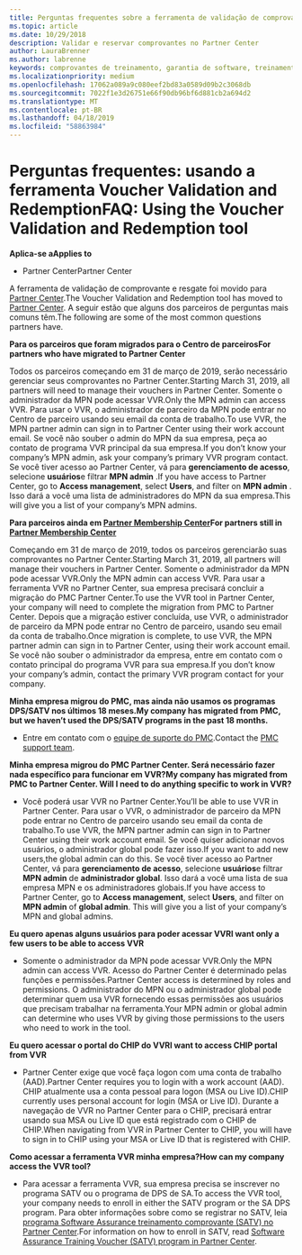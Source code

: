 ```yaml
---
title: Perguntas frequentes sobre a ferramenta de validação de comprovante | Partner Center
ms.topic: article
ms.date: 10/29/2018
description: Validar e reservar comprovantes no Partner Center
author: LauraBrenner
ms.author: labrenne
keywords: comprovantes de treinamento, garantia de software, treinamento, validar comprovantes, comprovante de reserva
ms.localizationpriority: medium
ms.openlocfilehash: 17062a089a9c080eef2bd83a0589d09b2c3068db
ms.sourcegitcommit: 7022f1e3d26751e66f90db96bf6d881cb2a694d2
ms.translationtype: MT
ms.contentlocale: pt-BR
ms.lasthandoff: 04/18/2019
ms.locfileid: "58863984"
---
```

# <a name="faq-using-the-voucher-validation-and-redemption-tool"></a><span data-ttu-id="f2470-104">Perguntas frequentes: usando a ferramenta Voucher Validation and Redemption</span><span class="sxs-lookup"><span data-stu-id="f2470-104">FAQ: Using the Voucher Validation and Redemption tool</span></span> 

<span data-ttu-id="f2470-105">**Aplica-se a**</span><span class="sxs-lookup"><span data-stu-id="f2470-105">**Applies to**</span></span>

- <span data-ttu-id="f2470-106">Partner Center</span><span class="sxs-lookup"><span data-stu-id="f2470-106">Partner Center</span></span>

<span data-ttu-id="f2470-107">A ferramenta de validação de comprovante e resgate foi movido para [Partner Center](https://partner.microsoft.com/en-us/pcv/dashboard/overview).</span><span class="sxs-lookup"><span data-stu-id="f2470-107">The Voucher Validation and Redemption tool has moved to [Partner Center](https://partner.microsoft.com/en-us/pcv/dashboard/overview).</span></span> <span data-ttu-id="f2470-108">A seguir estão que alguns dos parceiros de perguntas mais comuns têm.</span><span class="sxs-lookup"><span data-stu-id="f2470-108">The following are some of the most common questions partners have.</span></span> 

<span data-ttu-id="f2470-109">**Para os parceiros que foram migrados para o Centro de parceiros**</span><span class="sxs-lookup"><span data-stu-id="f2470-109">**For partners who have migrated to Partner Center**</span></span>

 <span data-ttu-id="f2470-110">Todos os parceiros começando em 31 de março de 2019, serão necessário gerenciar seus comprovantes no Partner Center.</span><span class="sxs-lookup"><span data-stu-id="f2470-110">Starting March 31, 2019, all partners will need to manage their vouchers in Partner Center.</span></span> <span data-ttu-id="f2470-111">Somente o administrador da MPN pode acessar VVR.</span><span class="sxs-lookup"><span data-stu-id="f2470-111">Only the MPN admin can access VVR.</span></span> <span data-ttu-id="f2470-112">Para usar o VVR, o administrador de parceiro da MPN pode entrar no Centro de parceiro usando seu email da conta de trabalho.</span><span class="sxs-lookup"><span data-stu-id="f2470-112">To use VVR, the MPN partner admin can sign in to Partner Center using their work account email.</span></span> <span data-ttu-id="f2470-113">Se você não souber o admin do MPN da sua empresa, peça ao contato de programa VVR principal da sua empresa.</span><span class="sxs-lookup"><span data-stu-id="f2470-113">If you don’t know your company’s MPN admin, ask your company’s primary VVR program contact.</span></span>  <span data-ttu-id="f2470-114">Se você tiver acesso ao Partner Center, vá para **gerenciamento de acesso**, selecione **usuários**e filtrar **MPN admin** .</span><span class="sxs-lookup"><span data-stu-id="f2470-114">If you have access to Partner Center, go to **Access management**, select **Users**, and filter on **MPN admin** .</span></span> <span data-ttu-id="f2470-115">Isso dará a você uma lista de administradores do MPN da sua empresa.</span><span class="sxs-lookup"><span data-stu-id="f2470-115">This will give you a list of your company’s MPN admins.</span></span>  

<span data-ttu-id="f2470-116">**Para parceiros ainda em [Partner Membership Center](https://partner.microsoft.com/)**</span><span class="sxs-lookup"><span data-stu-id="f2470-116">**For partners still in [Partner Membership Center](https://partner.microsoft.com/)**</span></span>

<span data-ttu-id="f2470-117">Começando em 31 de março de 2019, todos os parceiros gerenciarão suas comprovantes no Partner Center.</span><span class="sxs-lookup"><span data-stu-id="f2470-117">Starting March 31, 2019, all partners will manage their vouchers in Partner Center.</span></span> <span data-ttu-id="f2470-118">Somente o administrador da MPN pode acessar VVR.</span><span class="sxs-lookup"><span data-stu-id="f2470-118">Only the MPN admin can access VVR.</span></span> <span data-ttu-id="f2470-119">Para usar a ferramenta VVR no Partner Center, sua empresa precisará concluir a migração do PMC Partner Center.</span><span class="sxs-lookup"><span data-stu-id="f2470-119">To use the VVR tool in Partner Center, your company will need to complete the migration from PMC to Partner Center.</span></span> <span data-ttu-id="f2470-120">Depois que a migração estiver concluída, use VVR, o administrador de parceiro da MPN pode entrar no Centro de parceiro, usando seu email da conta de trabalho.</span><span class="sxs-lookup"><span data-stu-id="f2470-120">Once migration is complete, to use VVR, the MPN partner admin can sign in to Partner Center, using their work account email.</span></span> <span data-ttu-id="f2470-121">Se você não souber o administrador da empresa, entre em contato com o contato principal do programa VVR para sua empresa.</span><span class="sxs-lookup"><span data-stu-id="f2470-121">If you don’t know your company’s admin, contact the primary VVR program contact for your company.</span></span>  


<span data-ttu-id="f2470-122">**Minha empresa migrou do PMC, mas ainda não usamos os programas DPS/SATV nos últimos 18 meses.**</span><span class="sxs-lookup"><span data-stu-id="f2470-122">**My company has migrated from PMC, but we haven’t used the DPS/SATV programs in the past 18 months.**</span></span>

- <span data-ttu-id="f2470-123">Entre em contato com o [equipe de suporte do PMC](mailto:proghelp@microsoft.com).</span><span class="sxs-lookup"><span data-stu-id="f2470-123">Contact the [PMC support team](mailto:proghelp@microsoft.com).</span></span> 


<span data-ttu-id="f2470-124">**Minha empresa migrou do PMC Partner Center. Será necessário fazer nada específico para funcionar em VVR?**</span><span class="sxs-lookup"><span data-stu-id="f2470-124">**My company has migrated from PMC to Partner Center. Will I need to do anything specific to work in VVR?**</span></span> 

- <span data-ttu-id="f2470-125">Você poderá usar VVR no Partner Center.</span><span class="sxs-lookup"><span data-stu-id="f2470-125">You’ll be able to use VVR in Partner Center.</span></span>  <span data-ttu-id="f2470-126">Para usar o VVR, o administrador de parceiro da MPN pode entrar no Centro de parceiro usando seu email da conta de trabalho.</span><span class="sxs-lookup"><span data-stu-id="f2470-126">To use VVR, the MPN partner admin can sign in to Partner Center using their work account email.</span></span> <span data-ttu-id="f2470-127">Se você quiser adicionar novos usuários, o administrador global pode fazer isso.</span><span class="sxs-lookup"><span data-stu-id="f2470-127">If you want to add new users,the global admin can do this.</span></span> <span data-ttu-id="f2470-128">Se você tiver acesso ao Partner Center, vá para **gerenciamento de acesso**, selecione **usuários**e filtrar **MPN admin** de **administrador global**. Isso dará a você uma lista de sua empresa MPN e os administradores globais.</span><span class="sxs-lookup"><span data-stu-id="f2470-128">If you have access to Partner Center, go to **Access management**, select **Users**, and filter on **MPN admin** of **global admin**. This will give you a list of your company’s MPN and global admins.</span></span>  

<span data-ttu-id="f2470-129">**Eu quero apenas alguns usuários para poder acessar VVR**</span><span class="sxs-lookup"><span data-stu-id="f2470-129">**I want only a few users to be able to access VVR**</span></span>

- <span data-ttu-id="f2470-130">Somente o administrador da MPN pode acessar VVR.</span><span class="sxs-lookup"><span data-stu-id="f2470-130">Only the MPN admin can access VVR.</span></span> <span data-ttu-id="f2470-131">Acesso do Partner Center é determinado pelas funções e permissões.</span><span class="sxs-lookup"><span data-stu-id="f2470-131">Partner Center access is determined by roles and permissions.</span></span> <span data-ttu-id="f2470-132">O administrador do MPN ou o administrador global pode determinar quem usa VVR fornecendo essas permissões aos usuários que precisam trabalhar na ferramenta.</span><span class="sxs-lookup"><span data-stu-id="f2470-132">Your MPN admin or global admin can determine who uses VVR by giving those permissions to the users who need to work in the tool.</span></span>

<span data-ttu-id="f2470-133">**Eu quero acessar o portal do CHIP do VVR**</span><span class="sxs-lookup"><span data-stu-id="f2470-133">**I want to access CHIP portal from VVR**</span></span>

- <span data-ttu-id="f2470-134">Partner Center exige que você faça logon com uma conta de trabalho (AAD).</span><span class="sxs-lookup"><span data-stu-id="f2470-134">Partner Center requires you to login with a work account (AAD).</span></span>  <span data-ttu-id="f2470-135">CHIP atualmente usa a conta pessoal para logon (MSA ou Live ID).</span><span class="sxs-lookup"><span data-stu-id="f2470-135">CHIP currently uses personal account for login (MSA or Live ID).</span></span>  <span data-ttu-id="f2470-136">Durante a navegação de VVR no Partner Center para o CHIP, precisará entrar usando sua MSA ou Live ID que está registrado com o CHIP de CHIP.</span><span class="sxs-lookup"><span data-stu-id="f2470-136">When navigating from VVR in Partner Center to CHIP, you will have to sign in to CHIP using your MSA or Live ID that is registered with CHIP.</span></span>

<span data-ttu-id="f2470-137">**Como acessar a ferramenta VVR minha empresa?**</span><span class="sxs-lookup"><span data-stu-id="f2470-137">**How can my company access the VVR tool?**</span></span>

- <span data-ttu-id="f2470-138">Para acessar a ferramenta VVR, sua empresa precisa se inscrever no programa SATV ou o programa de DPS de SA.</span><span class="sxs-lookup"><span data-stu-id="f2470-138">To access the VVR tool, your company needs to enroll in either the SATV program or the SA DPS program.</span></span>
<span data-ttu-id="f2470-139">Para obter informações sobre como se registrar no SATV, leia [programa Software Assurance treinamento comprovante (SATV) no Partner Center](software-assurance-satv.md).</span><span class="sxs-lookup"><span data-stu-id="f2470-139">For information on how to enroll in SATV, read [Software Assurance Training Voucher (SATV) program in Partner Center](software-assurance-satv.md).</span></span>
 <!--
For information on how to enroll in Software Assurance DPS programs, read [Software Assurance programs in Partner Center](software-assurance-dps.md).-->